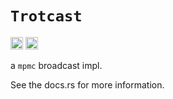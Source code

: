 # `Trotcast`
[<img alt="github" src="https://img.shields.io/badge/github-dsgallups/trotcast?style=for-the-badge&labelColor=555555&logo=github" height="20">](https://github.com/dsgallups/trotcast)
[<img alt="crates.io" src="https://img.shields.io/crates/v/trotcast.svg?style=for-the-badge&color=fc8d62&logo=rust" height="20">](https://crates.io/crates/trotcast)

a `mpmc` broadcast impl.

See the docs.rs for more information.
